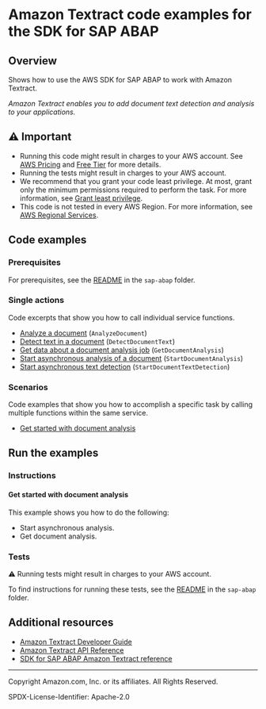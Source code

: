 <!--Generated by WRITEME on 2023-09-12 00:35:02.269148 (UTC)-->
# Amazon Textract code examples for the SDK for SAP ABAP

## Overview

Shows how to use the AWS SDK for SAP ABAP to work with Amazon Textract.

<!--custom.overview.start-->
<!--custom.overview.end-->

*Amazon Textract enables you to add document text detection and analysis to your applications.*

## ⚠ Important

* Running this code might result in charges to your AWS account. See [AWS Pricing](https://aws.amazon.com/pricing/?aws-products-pricing.sort-by=item.additionalFields.productNameLowercase&aws-products-pricing.sort-order=asc&awsf.Free%20Tier%20Type=*all&awsf.tech-category=*all) and [Free Tier](https://aws.amazon.com/free/?all-free-tier.sort-by=item.additionalFields.SortRank&all-free-tier.sort-order=asc&awsf.Free%20Tier%20Types=*all&awsf.Free%20Tier%20Categories=*all) for more details.
* Running the tests might result in charges to your AWS account.
* We recommend that you grant your code least privilege. At most, grant only the minimum permissions required to perform the task. For more information, see [Grant least privilege](https://docs.aws.amazon.com/IAM/latest/UserGuide/best-practices.html#grant-least-privilege).
* This code is not tested in every AWS Region. For more information, see [AWS Regional Services](https://aws.amazon.com/about-aws/global-infrastructure/regional-product-services).

<!--custom.important.start-->
<!--custom.important.end-->

## Code examples

### Prerequisites

For prerequisites, see the [README](../../README.md#Prerequisites) in the `sap-abap` folder.


<!--custom.prerequisites.start-->
<!--custom.prerequisites.end-->

### Single actions

Code excerpts that show you how to call individual service functions.

* [Analyze a document](zcl_aws1_tex_actions.clas.abap#L59) (`AnalyzeDocument`)
* [Detect text in a document](zcl_aws1_tex_actions.clas.abap#L130) (`DetectDocumentText`)
* [Get data about a document analysis job](zcl_aws1_tex_actions.clas.abap#L182) (`GetDocumentAnalysis`)
* [Start asynchronous analysis of a document](zcl_aws1_tex_actions.clas.abap#L218) (`StartDocumentAnalysis`)
* [Start asynchronous text detection](zcl_aws1_tex_actions.clas.abap#L292) (`StartDocumentTextDetection`)

### Scenarios

Code examples that show you how to accomplish a specific task by calling multiple
functions within the same service.

* [Get started with document analysis](zcl_aws1_tex_scenario.clas.abap)

## Run the examples

### Instructions


<!--custom.instructions.start-->
<!--custom.instructions.end-->



#### Get started with document analysis

This example shows you how to do the following:

* Start asynchronous analysis.
* Get document analysis.

<!--custom.scenario_prereqs.textract_Scenario_GettingStarted.start-->
<!--custom.scenario_prereqs.textract_Scenario_GettingStarted.end-->


<!--custom.scenarios.textract_Scenario_GettingStarted.start-->
<!--custom.scenarios.textract_Scenario_GettingStarted.end-->

### Tests

⚠ Running tests might result in charges to your AWS account.


To find instructions for running these tests, see the [README](../../README.md#Tests)
in the `sap-abap` folder.



<!--custom.tests.start-->
<!--custom.tests.end-->

## Additional resources

* [Amazon Textract Developer Guide](https://docs.aws.amazon.com/textract/latest/dg/what-is.html)
* [Amazon Textract API Reference](https://docs.aws.amazon.com/textract/latest/dg/API_Reference.html)
* [SDK for SAP ABAP Amazon Textract reference](https://docs.aws.amazon.com/sdk-for-sap-abap/v1/api/latest/textract/index.html)

<!--custom.resources.start-->
<!--custom.resources.end-->

---

Copyright Amazon.com, Inc. or its affiliates. All Rights Reserved.

SPDX-License-Identifier: Apache-2.0